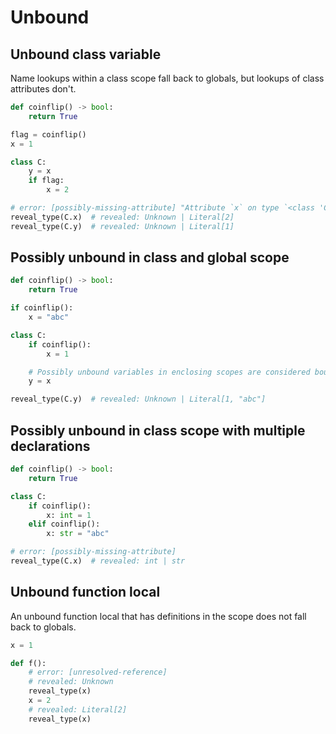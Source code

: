 # Unbound

## Unbound class variable

Name lookups within a class scope fall back to globals, but lookups of class attributes don't.

```py
def coinflip() -> bool:
    return True

flag = coinflip()
x = 1

class C:
    y = x
    if flag:
        x = 2

# error: [possibly-missing-attribute] "Attribute `x` on type `<class 'C'>` may be missing"
reveal_type(C.x)  # revealed: Unknown | Literal[2]
reveal_type(C.y)  # revealed: Unknown | Literal[1]
```

## Possibly unbound in class and global scope

```py
def coinflip() -> bool:
    return True

if coinflip():
    x = "abc"

class C:
    if coinflip():
        x = 1

    # Possibly unbound variables in enclosing scopes are considered bound.
    y = x

reveal_type(C.y)  # revealed: Unknown | Literal[1, "abc"]
```

## Possibly unbound in class scope with multiple declarations

```py
def coinflip() -> bool:
    return True

class C:
    if coinflip():
        x: int = 1
    elif coinflip():
        x: str = "abc"

# error: [possibly-missing-attribute]
reveal_type(C.x)  # revealed: int | str
```

## Unbound function local

An unbound function local that has definitions in the scope does not fall back to globals.

```py
x = 1

def f():
    # error: [unresolved-reference]
    # revealed: Unknown
    reveal_type(x)
    x = 2
    # revealed: Literal[2]
    reveal_type(x)
```

